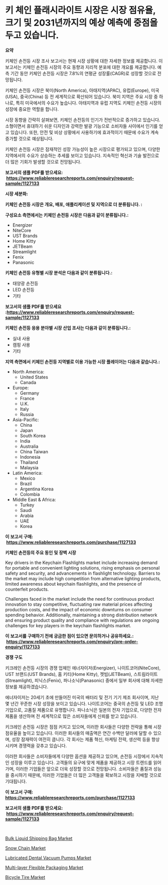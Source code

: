 <p><h1>키 체인 플래시라이트 시장은 시장 점유율, 크기 및 2031년까지의 예상 예측에 중점을 두고 있습니다.</h1></p><p><strong>요약</strong></p>
<p><p>키체인 손전등 시장 조사 보고서는 현재 시장 상황에 대한 자세한 정보를 제공합니다. 이 보고서는 키체인 손전등 시장의 주요 동향과 지리적 분포에 대한 개요를 제공합니다. 예측 기간 동안 키체인 손전등 시장은 7.8%의 연평균 성장률(CAGR)로 성장할 것으로 전망됩니다.</p><p>키체인 손전등 시장은 북미(North America), 아태지역(APAC), 유럽(Europe), 미국(USA), 중국(China) 등 전 세계적으로 확산되어 있습니다. 북미 지역은 주요 시장 중 하나로, 특히 미국에서의 수요가 높습니다. 아태지역과 유럽 지역도 키체인 손전등 시장의 성장에 중요한 역할을 합니다.</p><p>시장 동향을 간략히 살펴보면, 키체인 손전등의 인기가 전반적으로 증가하고 있습니다. 소형이면서 휴대하기 쉬운 디자인과 강력한 발광 기능으로 소비자들 사이에서 인기를 얻고 있습니다. 또한, 안전 및 비상 상황에서 사용하기에 효과적이기 때문에 수요가 계속 증가할 것으로 예상됩니다.</p><p>키체인 손전등 시장은 잠재적인 성장 가능성이 높은 시장으로 평가되고 있으며, 다양한 지역에서의 수요가 상승하는 추세를 보이고 있습니다. 지속적인 혁신과 기술 발전으로 더 많은 기회가 발생할 것으로 전망됩니다.</p></p>
<p><strong>보고서의 샘플 PDF를 받으세요: &nbsp;<a href="https://www.reliableresearchreports.com/enquiry/request-sample/1127133">https://www.reliableresearchreports.com/enquiry/request-sample/1127133</a></strong></p>
<p><strong>시장 세분화:</strong></p>
<p><strong> 키체인 손전등 시장은 개요, 배포, 애플리케이션 및 지역으로 더 분류됩니다. :</strong></p>
<p><strong>구성요소 측면에서는 키체인 손전등 시장은 다음과 같이 분류됩니다.:</strong></p>
<p><ul><li>Energizer</li><li>NiteCore</li><li>UST Brands</li><li>Home Kitty</li><li>JETBeam</li><li>Streamlight</li><li>Fenix</li><li>Panasonic</li></ul></p>
<p><strong> 키체인 손전등 유형별 시장 분석은 다음과 같이 분류됩니다.:</strong></p>
<p><ul><li>태양광 손전등</li><li>LED 손전등</li><li>기타</li></ul></p>
<p><strong>보고서의 샘플 PDF를 받으세요 :<a href="https://www.reliableresearchreports.com/enquiry/request-sample/1127133">https://www.reliableresearchreports.com/enquiry/request-sample/1127133</a></strong></p>
<p><strong> 키체인 손전등 응용 분야별 시장 산업 조사는 다음과 같이 분류됩니다.:</strong></p>
<p><ul><li>실내 사용</li><li>캠핑 사용</li><li>기타</li></ul></p>
<p><strong>지역 측면에서 키체인 손전등 지역별로 이용 가능한 시장 플레이어는 다음과 같습니다.:</strong></p>
<p><ul>
    <li>
        North America:
        <ul>
            <li>United States</li>
            <li>Canada</li>
        </ul>
    </li>
    <li>
        Europe:
        <ul>
            <li>Germany</li>
            <li>France</li>
            <li>U.K.</li>
            <li>Italy</li>
            <li>Russia</li>
        </ul>
    </li>
    <li>
        Asia-Pacific:
        <ul>
            <li>China</li>
            <li>Japan</li>
            <li>South Korea</li>
            <li>India</li>
            <li>Australia</li>
            <li>China Taiwan</li>
            <li>Indonesia</li>
            <li>Thailand</li>
            <li>Malaysia</li>
        </ul>
    </li>
    <li>
        Latin America:
        <ul>
            <li>Mexico</li>
            <li>Brazil</li>
            <li>Argentina Korea</li>
            <li>Colombia</li>
        </ul>
    </li>
    <li>
        Middle East & Africa:
        <ul>
            <li>Turkey</li>
            <li>Saudi</li>
            <li>Arabia</li>
            <li>UAE</li>
            <li>Korea</li>
        </ul>
    </li>
    </ul></p>
<p><strong>이 보고서 구매: &nbsp;<a href="https://www.reliableresearchreports.com/purchase/1127133">https://www.reliableresearchreports.com/purchase/1127133</a></strong></p>
<p><strong>키체인 손전등의 주요 동인 및 장벽 시장</strong></p>
<p><p>Key drivers in the Keychain Flashlights market include increasing demand for portable and convenient lighting solutions, rising emphasis on personal safety and security, and advancements in flashlight technology. Barriers to the market may include high competition from alternative lighting products, limited awareness about keychain flashlights, and the presence of counterfeit products.</p><p>Challenges faced in the market include the need for continuous product innovation to stay competitive, fluctuating raw material prices affecting production costs, and the impact of economic downturns on consumer spending behavior. Additionally, maintaining a strong distribution network and ensuring product quality and compliance with regulations are ongoing challenges for key players in the keychain flashlights market.</p></p>
<p><strong>이 보고서를 구매하기 전에 궁금한 점이 있으면 문의하거나 공유하세요.: &nbsp;<a href="https://www.reliableresearchreports.com/enquiry/pre-order-enquiry/1127133">https://www.reliableresearchreports.com/enquiry/pre-order-enquiry/1127133</a></strong></p>
<p><strong>경쟁 구도</strong></p>
<p><p>키크레인 손전등 시장의 경쟁 업체인 에너자이저(Energizer), 나이트코어(NiteCore), UST 브랜드(UST Brands), 홈 키티(Home Kitty), 젯빔(JETBeam), 스트림라이트(Streamlight), 피닉스(Fenix), 파나소닉(Panasonic) 중에서 일부 회사에 대해 자세한 정보를 제공하겠습니다. </p><p>에너자이저는 20세기 초에 만들어진 미국의 배터리 및 전기 기기 제조 회사이며, 지난 몇 년간 꾸준한 시장 성장을 보이고 있습니다. 나이트코어는 중국의 손전등 및 LED 조명 기업으로, 고품질 제품으로 유명합니다. 파나소닉은 일본의 전자 기업으로, 다양한 전자 제품을 생산하며 전 세계적으로 많은 소비자들에게 신뢰를 받고 있습니다. </p><p>키크레인 손전등 시장은 점점 커지고 있으며, 이러한 회사들은 다양한 전략을 통해 시장 점유율을 높이고 있습니다. 이러한 회사들의 매출액은 연간 수백만 달러에 달할 수 있으며, 성장 잠재력이 여전히 큽니다. 각 회사는 제품 혁신, 마케팅 전략, 생산력 등을 향상시키며 경쟁력을 갖추고 있습니다. </p><p>이러한 회사들은 소비자들에게 다양한 옵션을 제공하고 있으며, 손전등 시장에서 지속적인 성장을 이루고 있습니다. 고객들의 요구에 맞게 제품을 제공하고 시장 트렌드를 읽어가며, 이러한 기업들은 앞으로 더욱 성장할 것으로 전망됩니다. 소비자들은 품질과 성능을 중시하기 때문에, 이러한 기업들은 더 많은 고객들을 확보하고 시장을 지배할 것으로 기대됩니다.</p></p>
<p><strong>이 보고서 구매: &nbsp; <a href="https://www.reliableresearchreports.com/purchase/1127133">https://www.reliableresearchreports.com/purchase/1127133</a></strong></p>
<p><strong>보고서의 샘플 PDF를 받으세요: &nbsp;<a href="https://www.reliableresearchreports.com/enquiry/request-sample/1127133">https://www.reliableresearchreports.com/enquiry/request-sample/1127133</a></strong><strong></strong></p>
<p>&nbsp;</p>
<p><p><a href="https://issuu.com/reportprime-2/docs/bulk-liquid-shipping-bag-market-size-2030.pptx">Bulk Liquid Shipping Bag Market</a></p><p><a href="https://github.com/RoccoManning/Market-Research-Report-List-3/blob/main/snow-chain-market.md">Snow Chain Market</a></p><p><a href="https://view.publitas.com/reportprime-1/lubricated-dental-vacuum-pumps-market-research-report-unlocks-analysis-on-the-market-financial-status-market-size-and-market-revenue-upto-2030/">Lubricated Dental Vacuum Pumps Market</a></p><p><a href="https://issuu.com/reportprime-2/docs/multi-layer-flexible-packaging-market-size-2030.pp">Multi-layer Flexible Packaging Market</a></p><p><a href="https://github.com/edytherolanlouisejk1miz0wig/Market-Research-Report-List-1/blob/main/bicycle-tire-market.md">Bicycle Tire Market</a></p></p>